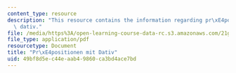```yaml
---
content_type: resource
description: "This resource contains the information regarding pr\xE4positionen mit\
  \ dativ."
file: /media/https%3A/open-learning-course-data-rc.s3.amazonaws.com/21g-401-german-i-fall-2008/49bf8d5ec44eaab49860ca3bd4ace7bd_MIT21G_401F08_dativ_pra.pdf
file_type: application/pdf
resourcetype: Document
title: "Pr\xE4positionen mit Dativ"
uid: 49bf8d5e-c44e-aab4-9860-ca3bd4ace7bd
---
```

